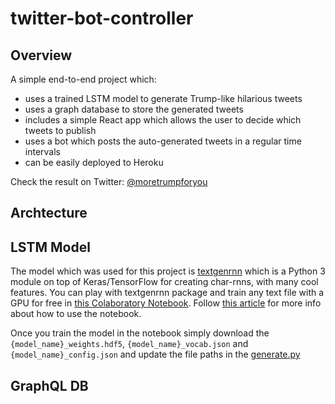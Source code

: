 # twitter-bot-controller

## Overview

A simple end-to-end project which:
- uses a trained LSTM model to generate Trump-like hilarious tweets
- uses a graph database to store the generated tweets
- includes a simple React app which allows the user to decide which tweets to publish
- uses a bot which posts the auto-generated tweets in a regular time intervals
- can be easily deployed to Heroku

Check the result on Twitter: [@moretrumpforyou](https://twitter.com/moretrumpforyou)

## Archtecture

## LSTM Model

The model which was used for this project is [textgenrnn](https://github.com/minimaxir/textgenrnn) which is a Python 3 module on top of Keras/TensorFlow for creating char-rnns, with many cool features. You can play with textgenrnn package and train any text file with a GPU for free in [this Colaboratory Notebook](https://drive.google.com/file/d/1mMKGnVxirJnqDViH7BDJxFqWrsXlPSoK/view?usp=sharing). Follow [this article](https://minimaxir.com/2018/05/text-neural-networks/) for more info about how to use the notebook.

Once you train the model in the notebook simply download the `{model_name}_weights.hdf5`, `{model_name}_vocab.json` and `{model_name}_config.json` and update the file paths in the [generate.py](https://github.com/jedrazb/twitter-bot-controller/blob/master/backend/twitter-bot-server/src/generate.py)

## GraphQL DB

